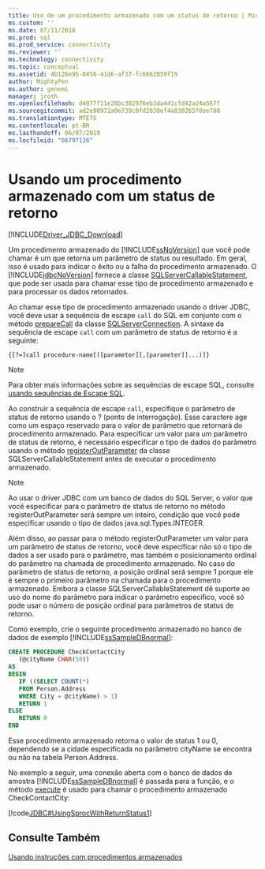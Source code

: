 ```yaml
---
title: Uso de um procedimento armazenado com um status de retorno | Microsoft Docs
ms.custom: ''
ms.date: 07/11/2018
ms.prod: sql
ms.prod_service: connectivity
ms.reviewer: ''
ms.technology: connectivity
ms.topic: conceptual
ms.assetid: 4b126e95-8458-41d6-af37-fc6662859f19
author: MightyPen
ms.author: genemi
manager: jroth
ms.openlocfilehash: d4077f11e28bc382976eb3da441cfd42a24a567f
ms.sourcegitcommit: ad2e98972a0e739c0fd2038ef4a030265f0ee788
ms.translationtype: MTE75
ms.contentlocale: pt-BR
ms.lasthandoff: 06/07/2019
ms.locfileid: "66797136"
---
```

# <a name="using-a-stored-procedure-with-a-return-status"></a>Usando um procedimento armazenado com um status de retorno

[!INCLUDE[Driver_JDBC_Download](../../includes/driver_jdbc_download.md)]

Um procedimento armazenado do [!INCLUDE[ssNoVersion](../../includes/ssnoversion-md.md)] que você pode chamar é um que retorna um parâmetro de status ou resultado. Em geral, isso é usado para indicar o êxito ou a falha do procedimento armazenado. O [!INCLUDE[jdbcNoVersion](../../includes/jdbcnoversion_md.md)] fornece a classe [SQLServerCallableStatement](../../connect/jdbc/reference/sqlservercallablestatement-class.md), que pode ser usada para chamar esse tipo de procedimento armazenado e para processar os dados retornados.

Ao chamar esse tipo de procedimento armazenado usando o driver JDBC, você deve usar a sequência de escape `call` do SQL em conjunto com o método [prepareCall](../../connect/jdbc/reference/preparecall-method-sqlserverconnection.md) da classe [SQLServerConnection](../../connect/jdbc/reference/sqlserverconnection-class.md). A sintaxe da sequência de escape `call` com um parâmetro de status de retorno é a seguinte:

`{[?=]call procedure-name[([parameter][,[parameter]]...)]}`

> [!NOTE]  
> Para obter mais informações sobre as sequências de escape SQL, consulte [usando sequências de Escape SQL](../../connect/jdbc/using-sql-escape-sequences.md).

Ao construir a sequência de escape `call`, especifique o parâmetro de status de retorno usando o ? (ponto de interrogação). Esse caractere age como um espaço reservado para o valor de parâmetro que retornará do procedimento armazenado. Para especificar um valor para um parâmetro de status de retorno, é necessário especificar o tipo de dados do parâmetro usando o método [registerOutParameter](../../connect/jdbc/reference/registeroutparameter-method-sqlservercallablestatement.md) da classe SQLServerCallableStatement antes de executar o procedimento armazenado.

> [!NOTE]  
> Ao usar o driver JDBC com um banco de dados do SQL Server, o valor que você especificar para o parâmetro de status de retorno no método registerOutParameter será sempre um inteiro, condição que você pode especificar usando o tipo de dados java.sql.Types.INTEGER.

Além disso, ao passar para o método registerOutParameter um valor para um parâmetro de status de retorno, você deve especificar não só o tipo de dados a ser usado para o parâmetro, mas também o posicionamento ordinal do parâmetro na chamada de procedimento armazenado. No caso do parâmetro de status de retorno, a posição ordinal será sempre 1 porque ele é sempre o primeiro parâmetro na chamada para o procedimento armazenado. Embora a classe SQLServerCallableStatement dê suporte ao uso do nome do parâmetro para indicar o parâmetro específico, você só pode usar o número de posição ordinal para parâmetros de status de retorno.

Como exemplo, crie o seguinte procedimento armazenado no banco de dados de exemplo [!INCLUDE[ssSampleDBnormal](../../includes/sssampledbnormal_md.md)]:

```sql
CREATE PROCEDURE CheckContactCity  
   (@cityName CHAR(50))  
AS  
BEGIN  
   IF ((SELECT COUNT(*)  
   FROM Person.Address  
   WHERE City = @cityName) > 1)  
   RETURN 1  
ELSE  
   RETURN 0  
END  
```

Esse procedimento armazenado retorna o valor de status 1 ou 0, dependendo se a cidade especificada no parâmetro cityName se encontra ou não na tabela Person.Address.

No exemplo a seguir, uma conexão aberta com o banco de dados de amostra [!INCLUDE[ssSampleDBnormal](../../includes/sssampledbnormal_md.md)] é passada para a função, e o método [execute](../../connect/jdbc/reference/execute-method-sqlserverstatement.md) é usado para chamar o procedimento armazenado CheckContactCity:

[!code[JDBC#UsingSprocWithReturnStatus1](../../connect/jdbc/codesnippet/Java/using-a-stored-procedure_1_1.java)]

## <a name="see-also"></a>Consulte Também

[Usando instruções com procedimentos armazenados](../../connect/jdbc/using-statements-with-stored-procedures.md)
